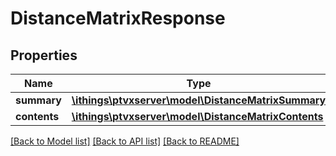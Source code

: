 # DistanceMatrixResponse

## Properties
Name | Type | Description | Notes
------------ | ------------- | ------------- | -------------
**summary** | [**\ithings\ptvxserver\model\DistanceMatrixSummary**](DistanceMatrixSummary.md) |  | [optional] 
**contents** | [**\ithings\ptvxserver\model\DistanceMatrixContents**](DistanceMatrixContents.md) |  | [optional] 

[[Back to Model list]](../../README.md#documentation-for-models) [[Back to API list]](../../README.md#documentation-for-api-endpoints) [[Back to README]](../../README.md)

